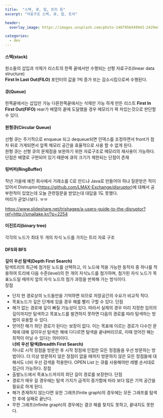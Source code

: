 ```yaml
---
title:  "스택, 큐, 힙, 트리 등"
excerpt: "자료구조 스택, 큐, 힙, 트리"

header:
  overlay_image: https://images.unsplash.com/photo-1487958449943-2429e8be8625?ixlib=rb-1.2.1&ixid=eyJhcHBfaWQiOjEyMDd9&auto=format&fit=crop&w=1500&q=80

categories:
  - dev
---
```


#### 스택(stack)
원소들의 삽입과 삭제가 리스트의 한쪽 끝에서만 수행되는 선형 자료구조(linear data structure)  
**First In Last Out(FILO)** 포인터의 값을 1씩 증가 또는 감소시킴으로써 수행된다.

#### 큐(Queue)
한쪽끝에서는 삽입만 가능 다른한쪽끝에서는 삭제만 가능 하게 만든 리스트
**First In First Out(FIFO)**
rear가 배열의 끝에 도달했을 경우 메모리가 꽉 차있는것으로 판단할 수 있다.

#### 원형큐(Circular Queue)
선형 큐는 주기적으로 enqueue 되고 dequeue되면 인덱스를 조정하면서 front가 점차 뒤로 가게되면서 앞쪽 메모리 공간을 효율적으로 사용 할 수 없게 된다.  
원형 큐는 선형 큐의 문제점을 보완하기 위한 자료구조로 메모리의 재사용이 가능하다.  
단점은 배열로 구현되어 있기 때문에 큐의 크기가 제한되는 단점이 존재

#### 링버퍼(RingBuffer)
작년 가을에 예전 회사에서 거래소를 C로 만드냐 Java로 만들어야 하냐 질문받은 적이있어서
 Distruptor(https://github.com/LMAX-Exchange/disruptor)에 대해서 공부한적이 있었는데 오늘 관련질문을 받았는대 대답을 1도 못했다.  
머리가 굳었나보다. ㅠㅠ

https://www.slideshare.net/trishagee/a-users-guide-to-the-disruptor?ref=http://smallake.kr/?p=2254

#### 이진트리(binary tree)
각각의 노드가 최대 두 개의 자식 노드를 가지는 트리 자료 구조

#### DFS와 BFS
**깊이 우선 탐색(Depth First Search)**  
탐색트리의 최근에 첨가된 노드를 선택하고, 이 노드에 적용 가능한 동작자 중 하나를 적용하여 트리에 다음 수준(level)의 한 개의 자식노드를 첨가하며, 첨가된 자식 노드가 목표노드일 때까지 앞의 자식 노드의 첨가 과정을 반복해 가는 방식이다.  
장점
- 단지 현 경로상의 노드들만을 기억하면 되므로 저장공간의 수요가 비교적 적다.  
- 목표노드가 깊은 단계에 있을 경우 해를 빨리 구할 수 있다.
단점
- 해가 없는 경로에 깊이 빠질 가능성이 있다. 따라서 실제의 경우 미리 지정한 임의의 깊이까지만 탐색하고 목표노드를 발견하지 못하면 다음의 경로를 따라 탐색하는 방법이 유용할 수 있다.
- 얻어진 해가 최단 경로가 된다는 보장이 없다. 이는 목표에 이르는 경로가 다수인 문제에 대해 깊이우선 탐색은 해에 다다르면 탐색을 끝내버리므로, 이때 얻어진 해는 최적이 아닐 수 있다는 의미이다.  
 **너비 우선 탐색(Breadth First Search)**  
 하나로 시작 정점을 방문한 후 시작 정점에 인접한 모든 정점들을 우선 방문하는 방법이다. 더 이상 방문하지 않은 정점이 없을 때까지 방문하지 않은 모든 정점들에 대해서도 너비 우선 검색을 적용한다. OPEN List 는 큐를 사용해야만 레벨 순서대로 접근이 가능하다.
장점
- 출발노드에서 목표노드까지의 최단 길이 경로를 보장한다.
단점
- 경로가 매우 길 경우에는 탐색 가지가 급격히 증가함에 따라 보다 많은 기억 공간을 필요로 하게 된다.
- 해가 존재하지 않는다면 유한 그래프(finite graph)의 경우에는 모든 그래프를 탐색한 후에 실패로 끝난다.
- 무한 그래프(infinite graph)의 경우에는 결코 해를 찾지도 못하고, 끝내지도 못한다.
